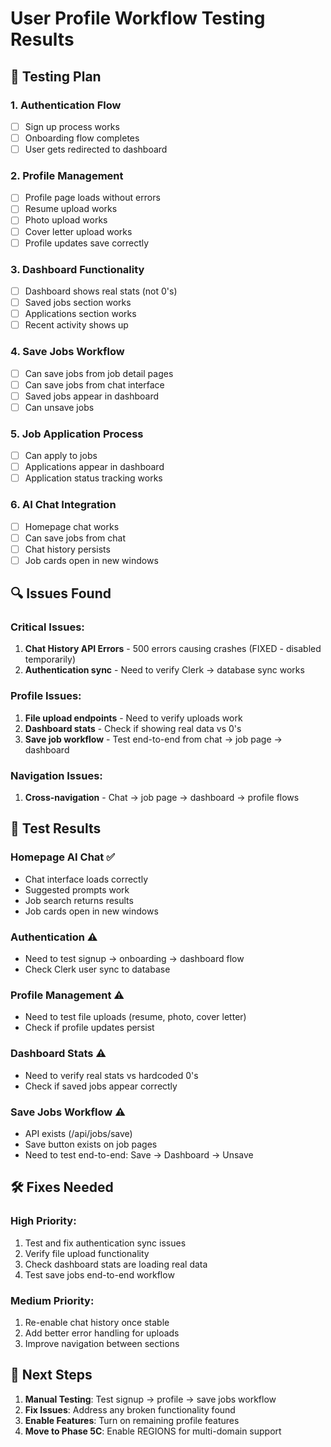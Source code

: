 # User Profile Workflow Testing Results

## 🧪 Testing Plan

### **1. Authentication Flow**
- [ ] Sign up process works
- [ ] Onboarding flow completes
- [ ] User gets redirected to dashboard

### **2. Profile Management** 
- [ ] Profile page loads without errors
- [ ] Resume upload works
- [ ] Photo upload works  
- [ ] Cover letter upload works
- [ ] Profile updates save correctly

### **3. Dashboard Functionality**
- [ ] Dashboard shows real stats (not 0's)
- [ ] Saved jobs section works
- [ ] Applications section works
- [ ] Recent activity shows up

### **4. Save Jobs Workflow**
- [ ] Can save jobs from job detail pages
- [ ] Can save jobs from chat interface
- [ ] Saved jobs appear in dashboard
- [ ] Can unsave jobs

### **5. Job Application Process**
- [ ] Can apply to jobs
- [ ] Applications appear in dashboard
- [ ] Application status tracking works

### **6. AI Chat Integration**
- [ ] Homepage chat works
- [ ] Can save jobs from chat
- [ ] Chat history persists
- [ ] Job cards open in new windows

## 🔍 Issues Found

### **Critical Issues:**
1. **Chat History API Errors** - 500 errors causing crashes (FIXED - disabled temporarily)
2. **Authentication sync** - Need to verify Clerk → database sync works

### **Profile Issues:**
1. **File upload endpoints** - Need to verify uploads work
2. **Dashboard stats** - Check if showing real data vs 0's
3. **Save job workflow** - Test end-to-end from chat → job page → dashboard

### **Navigation Issues:**
1. **Cross-navigation** - Chat → job page → dashboard → profile flows

## 🎯 Test Results

### **Homepage AI Chat ✅**
- Chat interface loads correctly
- Suggested prompts work
- Job search returns results
- Job cards open in new windows

### **Authentication ⚠️**  
- Need to test signup → onboarding → dashboard flow
- Check Clerk user sync to database

### **Profile Management ⚠️**
- Need to test file uploads (resume, photo, cover letter)
- Check if profile updates persist

### **Dashboard Stats ⚠️**
- Need to verify real stats vs hardcoded 0's
- Check if saved jobs appear correctly

### **Save Jobs Workflow ⚠️**
- API exists (/api/jobs/save) 
- Save button exists on job pages
- Need to test end-to-end: Save → Dashboard → Unsave

## 🛠️ Fixes Needed

### **High Priority:**
1. Test and fix authentication sync issues
2. Verify file upload functionality 
3. Check dashboard stats are loading real data
4. Test save jobs end-to-end workflow

### **Medium Priority:**
1. Re-enable chat history once stable
2. Add better error handling for uploads
3. Improve navigation between sections

## 🎯 Next Steps

1. **Manual Testing**: Test signup → profile → save jobs workflow
2. **Fix Issues**: Address any broken functionality found
3. **Enable Features**: Turn on remaining profile features
4. **Move to Phase 5C**: Enable REGIONS for multi-domain support